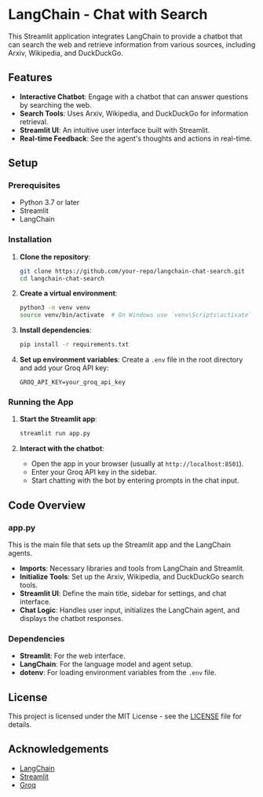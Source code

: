 # LangChain - Chat with Search

This Streamlit application integrates LangChain to provide a chatbot that can search the web and retrieve information from various sources, including Arxiv, Wikipedia, and DuckDuckGo.

## Features

- **Interactive Chatbot**: Engage with a chatbot that can answer questions by searching the web.
- **Search Tools**: Uses Arxiv, Wikipedia, and DuckDuckGo for information retrieval.
- **Streamlit UI**: An intuitive user interface built with Streamlit.
- **Real-time Feedback**: See the agent's thoughts and actions in real-time.

## Setup

### Prerequisites

- Python 3.7 or later
- Streamlit
- LangChain

### Installation

1. **Clone the repository**:
    ```bash
    git clone https://github.com/your-repo/langchain-chat-search.git
    cd langchain-chat-search
    ```

2. **Create a virtual environment**:
    ```bash
    python3 -m venv venv
    source venv/bin/activate  # On Windows use `venv\Scripts\activate`
    ```

3. **Install dependencies**:
    ```bash
    pip install -r requirements.txt
    ```

4. **Set up environment variables**:
    Create a `.env` file in the root directory and add your Groq API key:
    ```env
    GROQ_API_KEY=your_groq_api_key
    ```

### Running the App

1. **Start the Streamlit app**:
    ```bash
    streamlit run app.py
    ```

2. **Interact with the chatbot**:
    - Open the app in your browser (usually at `http://localhost:8501`).
    - Enter your Groq API key in the sidebar.
    - Start chatting with the bot by entering prompts in the chat input.

## Code Overview

### app.py

This is the main file that sets up the Streamlit app and the LangChain agents.

- **Imports**: Necessary libraries and tools from LangChain and Streamlit.
- **Initialize Tools**: Set up the Arxiv, Wikipedia, and DuckDuckGo search tools.
- **Streamlit UI**: Define the main title, sidebar for settings, and chat interface.
- **Chat Logic**: Handles user input, initializes the LangChain agent, and displays the chatbot responses.

### Dependencies

- **Streamlit**: For the web interface.
- **LangChain**: For the language model and agent setup.
- **dotenv**: For loading environment variables from the `.env` file.

## License

This project is licensed under the MIT License - see the [LICENSE](LICENSE) file for details.

## Acknowledgements

- [LangChain](https://github.com/langchain-ai/langchain)
- [Streamlit](https://streamlit.io/)
- [Groq](https://groq.com/)
